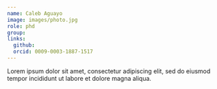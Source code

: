 ```yaml
---
name: Caleb Aguayo
image: images/photo.jpg
role: phd
group: 
links:
  github:
  orcid: 0009-0003-1887-1517
---
```


Lorem ipsum dolor sit amet, consectetur adipiscing elit, sed do eiusmod tempor incididunt ut labore et dolore magna aliqua.
